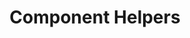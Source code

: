 ---
id: components-helper
label: Components
title: Component Helpers
layout: api
subject: components_helper
---